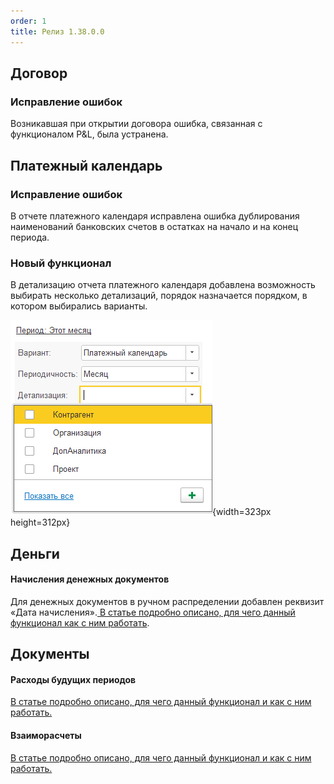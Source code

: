 ```yaml
---
order: 1
title: Релиз 1.38.0.0
---
```


## Договор

### Исправление ошибок

Возникавшая при открытии договора ошибка, связанная с функционалом P&L, была устранена.

## **Платежный календарь**

### Исправление ошибок

В отчете платежного календаря исправлена ошибка дублирования наименований банковских счетов в остатках на начало и на конец периода.

### Новый функционал

В детализацию отчета платежного календаря добавлена возможность выбирать несколько детализаций, порядок назначается порядком, в котором выбирались варианты.

![](./reliz-1-38-0-0.png){width=323px height=312px}

## Деньги

#### **Начисления денежных документов**

Для денежных документов в ручном распределении добавлен реквизит «Дата начисления».[ В статье подробно описано, для чего данный функционал как с ним работать](./../../p-l/dengi/nachisle).



## Документы

#### **Расходы будущих периодов**

 [В статье подробно описано, для чего данный функционал и как с ним работать.](./../../p-l/balans/raskhody-buduschikh-periodov)

#### **Взаиморасчеты**

[В статье подробно описано, для чего данный функционал и как с ним работать.](./../../p-l/balans/vzaimoraschety-2)


